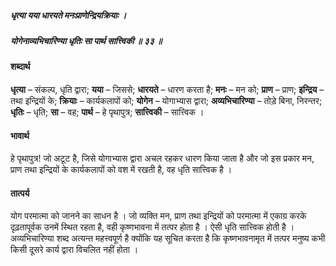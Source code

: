 ##### धृत्या यया धारयते मनःप्राणेन्द्रियक्रियाः ।
##### योगेनाव्यभिचारिण्या धृतिः सा पार्थ सात्त्विकी ॥ ३३ ॥

#### शब्दार्थ

**धृत्या** – संकल्प, धृति द्वारा; **यया** – जिससे; **धारयते** – धारण करता है; **मनः** – मन को; **प्राण** – प्राण; **इन्द्रिय** – तथा इन्द्रियों के; **क्रियाः** – कार्यकलापों को; **योगेन** – योगाभ्यास द्वारा; **अव्यभिचारिण्या** – तोड़े बिना, निरन्तर; **धृतिः** – धृति; **सा** – वह; **पार्थ** – हे पृथापुत्र; **सात्त्विकी** – सात्त्विक ।

#### भावार्थ

हे पृथापुत्र! जो अटूट है, जिसे योगाभ्यास द्वारा अचल रहकर धारण किया जाता है और जो इस प्रकार मन, प्राण तथा इन्द्रियों के कार्यकलापों को वश में रखती है, वह धृति सात्त्विक है ।

#### तात्पर्य

योग परमात्मा को जानने का साधन है । जो व्यक्ति मन, प्राण तथा इन्द्रियों को परमात्मा में एकाग्र करके दृढ़तापूर्वक उनमें स्थित रहता है, वही कृष्णभावना में तत्पर होता है । ऐसी धृति सात्त्विक होती है । अव्यभिचारिण्या शब्द अत्यन्त महत्त्वपूर्ण है क्योंकि यह सूचित करता है कि कृष्णभावनामृत में तत्पर मनुष्य कभी किसी दूसरे कार्य द्वारा विचलित नहीं होता ।